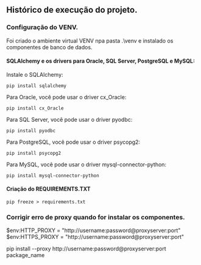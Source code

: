 ## Histórico de execução do projeto.

### Configuração do VENV.
Foi criado o ambiente virtual VENV npa pasta .\venv e instalado os componentes de banco de dados.


#### <p> SQLAlchemy e os drivers para Oracle, SQL Server, PostgreSQL e MySQL:</p>
  
Instale o SQLAlchemy:
````
pip install sqlalchemy
````

Para Oracle, você pode usar o driver cx_Oracle:
````
pip install cx_Oracle
````

Para SQL Server, você pode usar o driver pyodbc:
````
pip install pyodbc
````

Para PostgreSQL, você pode usar o driver psycopg2:
````
pip install psycopg2
````


Para MySQL, você pode usar o driver mysql-connector-python:
````
pip install mysql-connector-python
````

#### Criação do REQUIREMENTS.TXT
````
pip freeze > requirements.txt
````


### Corrigir erro de proxy quando for instalar os componentes.

$env:HTTP_PROXY = "http://username:password@proxyserver:port"
$env:HTTPS_PROXY = "http://username:password@proxyserver:port"

pip install --proxy http://username:password@proxyserver:port package_name
